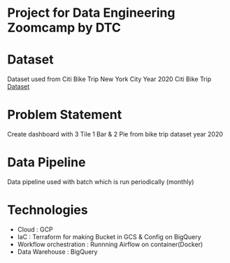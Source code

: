 # Project for Data Engineering Zoomcamp by DTC

# Dataset

Dataset used from Citi Bike Trip New York City Year 2020
Citi Bike Trip [Dataset](https://s3.amazonaws.com/tripdata/index.html)

# Problem Statement

Create dashboard with 3 Tile 1 Bar & 2 Pie from bike trip dataset year 2020

# Data Pipeline

Data pipeline used with batch which is run periodically (monthly)

# Technologies

- Cloud : GCP
- IaC : Terraform for making Bucket in GCS & Config on BigQuery
- Workflow orchestration : Runnning Airflow on container(Docker)
- Data Warehouse : BigQuery
